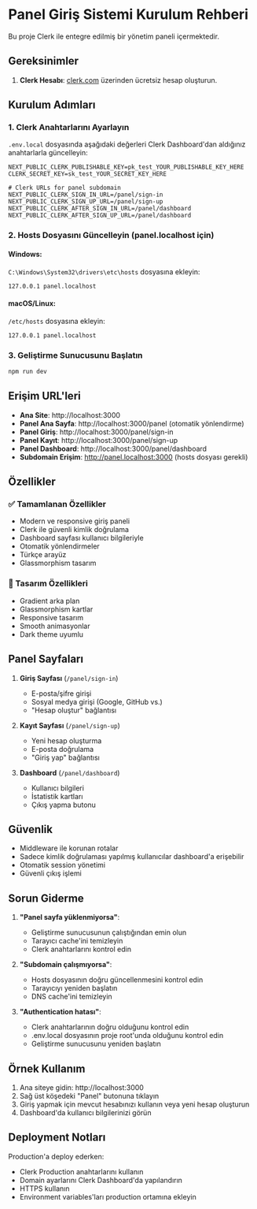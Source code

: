 # Panel Giriş Sistemi Kurulum Rehberi

Bu proje Clerk ile entegre edilmiş bir yönetim paneli içermektedir.

## Gereksinimler

1. **Clerk Hesabı**: [clerk.com](https://clerk.com) üzerinden ücretsiz hesap oluşturun.

## Kurulum Adımları

### 1. Clerk Anahtarlarını Ayarlayın

`.env.local` dosyasında aşağıdaki değerleri Clerk Dashboard'dan aldığınız anahtarlarla güncelleyin:

```env
NEXT_PUBLIC_CLERK_PUBLISHABLE_KEY=pk_test_YOUR_PUBLISHABLE_KEY_HERE
CLERK_SECRET_KEY=sk_test_YOUR_SECRET_KEY_HERE

# Clerk URLs for panel subdomain
NEXT_PUBLIC_CLERK_SIGN_IN_URL=/panel/sign-in
NEXT_PUBLIC_CLERK_SIGN_UP_URL=/panel/sign-up
NEXT_PUBLIC_CLERK_AFTER_SIGN_IN_URL=/panel/dashboard
NEXT_PUBLIC_CLERK_AFTER_SIGN_UP_URL=/panel/dashboard
```

### 2. Hosts Dosyasını Güncelleyin (panel.localhost için)

#### Windows:
`C:\Windows\System32\drivers\etc\hosts` dosyasına ekleyin:
```
127.0.0.1 panel.localhost
```

#### macOS/Linux:
`/etc/hosts` dosyasına ekleyin:
```
127.0.0.1 panel.localhost
```

### 3. Geliştirme Sunucusunu Başlatın

```bash
npm run dev
```

## Erişim URL'leri

- **Ana Site**: http://localhost:3000
- **Panel Ana Sayfa**: http://localhost:3000/panel (otomatik yönlendirme)
- **Panel Giriş**: http://localhost:3000/panel/sign-in
- **Panel Kayıt**: http://localhost:3000/panel/sign-up
- **Panel Dashboard**: http://localhost:3000/panel/dashboard
- **Subdomain Erişim**: http://panel.localhost:3000 (hosts dosyası gerekli)

## Özellikler

### ✅ Tamamlanan Özellikler
- Modern ve responsive giriş paneli
- Clerk ile güvenli kimlik doğrulama
- Dashboard sayfası kullanıcı bilgileriyle
- Otomatik yönlendirmeler
- Türkçe arayüz
- Glassmorphism tasarım

### 🎨 Tasarım Özellikleri
- Gradient arka plan
- Glassmorphism kartlar
- Responsive tasarım
- Smooth animasyonlar
- Dark theme uyumlu

## Panel Sayfaları

1. **Giriş Sayfası** (`/panel/sign-in`)
   - E-posta/şifre girişi
   - Sosyal medya girişi (Google, GitHub vs.)
   - "Hesap oluştur" bağlantısı

2. **Kayıt Sayfası** (`/panel/sign-up`)
   - Yeni hesap oluşturma
   - E-posta doğrulama
   - "Giriş yap" bağlantısı

3. **Dashboard** (`/panel/dashboard`)
   - Kullanıcı bilgileri
   - İstatistik kartları
   - Çıkış yapma butonu

## Güvenlik

- Middleware ile korunan rotalar
- Sadece kimlik doğrulaması yapılmış kullanıcılar dashboard'a erişebilir
- Otomatik session yönetimi
- Güvenli çıkış işlemi

## Sorun Giderme

1. **"Panel sayfa yüklenmiyorsa"**:
   - Geliştirme sunucusunun çalıştığından emin olun
   - Tarayıcı cache'ini temizleyin
   - Clerk anahtarlarını kontrol edin

2. **"Subdomain çalışmıyorsa"**:
   - Hosts dosyasının doğru güncellenmesini kontrol edin
   - Tarayıcıyı yeniden başlatın
   - DNS cache'ini temizleyin

3. **"Authentication hatası"**:
   - Clerk anahtarlarının doğru olduğunu kontrol edin
   - .env.local dosyasının proje root'unda olduğunu kontrol edin
   - Geliştirme sunucusunu yeniden başlatın

## Örnek Kullanım

1. Ana siteye gidin: http://localhost:3000
2. Sağ üst köşedeki "Panel" butonuna tıklayın
3. Giriş yapmak için mevcut hesabınızı kullanın veya yeni hesap oluşturun
4. Dashboard'da kullanıcı bilgilerinizi görün

## Deployment Notları

Production'a deploy ederken:
- Clerk Production anahtarlarını kullanın
- Domain ayarlarını Clerk Dashboard'da yapılandırın
- HTTPS kullanın
- Environment variables'ları production ortamına ekleyin